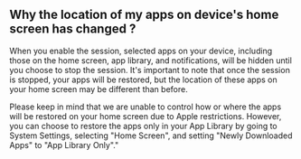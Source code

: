 <!-- 
---
title: Why the location of my apps on device's home screen has changed ?
--- 
-->

## Why the location of my apps on device's home screen has changed ?

When you enable the session, selected apps on your device, including those on the home screen, app library, and notifications, will be hidden until you choose to stop the session. It's important to note that once the session is stopped, your apps will be restored, but the location of these apps on your home screen may be different than before.

Please keep in mind that we are unable to control how or where the apps will be restored on your home screen due to Apple restrictions. However, you can choose to restore the apps only in your App Library by going to System Settings, selecting "Home Screen", and setting "Newly Downloaded Apps" to "App Library Only"."

<!-- 
Another comment block!
-->